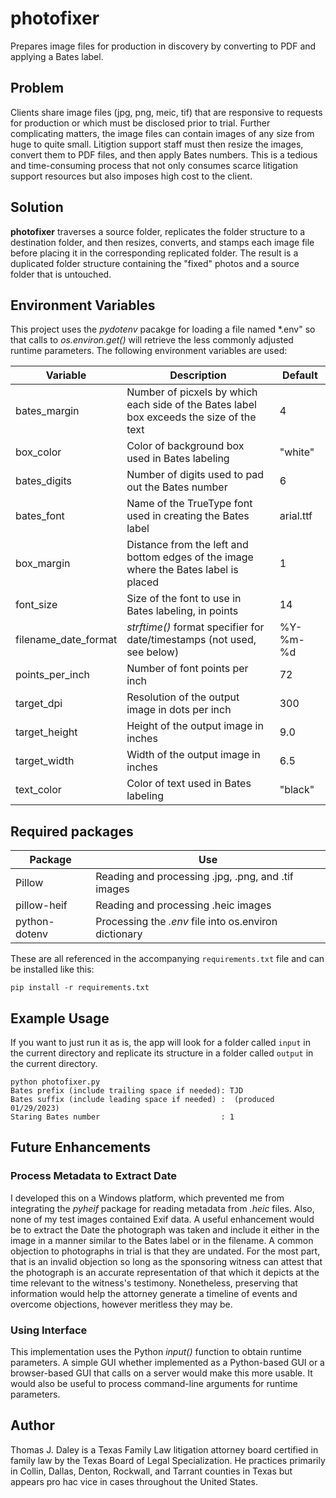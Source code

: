 # photofixer
Prepares image files for production in discovery by converting to PDF and applying a Bates label.

## Problem

Clients share image files (jpg, png, meic, tif) that are responsive to requests for production or which must be disclosed prior to trial. Further complicating matters, the image files can contain images of any size from huge to quite small. Litigtion support staff must then resize the images, convert them to PDF files, and then apply Bates numbers. This is a tedious and time-consuming process that not only consumes scarce litigation support resources but also imposes high cost to the client.

## Solution

**photofixer** traverses a source folder, replicates the folder structure to a destination folder, and then resizes, converts, and stamps each image file before placing it in the corresponding replicated folder. The result is a duplicated folder structure containing the "fixed" photos and a source folder that is untouched.

## Environment Variables

This project uses the *pydotenv* pacakge for loading a file named *.env" so that calls to *os.environ.get()* will retrieve the less commonly adjusted runtime parameters. The following environment variables are used:

Variable | Description | Default
---------|-------------|--------
bates_margin | Number of picxels by which each side of the Bates label box exceeds the size of the text | 4
box_color | Color of background box used in Bates labeling | "white"
bates_digits | Number of digits used to pad out the Bates number | 6
bates_font | Name of the TrueType font used in creating the Bates label | arial.ttf
box_margin | Distance from the left and bottom edges of the image where the Bates label is placed | 1
font_size | Size of the font to use in Bates labeling, in points | 14
filename_date_format | *strftime()* format specifier for date/timestamps (not used, see below) | %Y-%m-%d
points_per_inch | Number of font points per inch | 72
target_dpi | Resolution of the output image in dots per inch | 300
target_height | Height of the output image in inches | 9.0
target_width | Width of the output image in inches | 6.5
text_color | Color of text used in Bates labeling | "black"

## Required packages

Package | Use
--------|-----
Pillow | Reading and processing .jpg, .png, and .tif images
pillow-heif | Reading and processing .heic images
python-dotenv | Processing the *.env* file into os.environ dictionary

These are all referenced in the accompanying ```requirements.txt``` file and can be installed like this:

```
pip install -r requirements.txt
```

## Example Usage

If you want to just run it as is, the app will look for a folder called ```input``` in the current directory and replicate its structure in a folder called ```output``` in the current directory.

```
python photofixer.py
Bates prefix (include trailing space if needed): TJD
Bates suffix (include leading space if needed) :  (produced 01/29/2023)
Staring Bates number                           : 1
```
## Future Enhancements

### Process Metadata to Extract Date

I developed this on a Windows platform, which prevented me from integrating the *pyheif* package for reading metadata from *.heic* files. Also, none of my test images contained Exif data. A useful enhancement would be to extract the Date the photograph was taken and include it either in the image in a manner similar to the Bates label or in the filename. A common objection to photographs in trial is that they are undated. For the most part, that is an invalid objection so long as the sponsoring witness can attest that the photograph is an accurate representation of that which it depicts at the time relevant to the witness's testimony. Nonetheless, preserving that information would help the attorney generate a timeline of events and overcome objections, however meritless they may be.

### Using Interface

This implementation uses the Python *input()* function to obtain runtime parameters. A simple GUI whether implemented as a Python-based GUI or a browser-based GUI that calls on a server would make this more usable. It would also be useful to process command-line arguments for runtime parameters.

## Author

Thomas J. Daley is a Texas Family Law litigation attorney board certified in family law by the Texas Board of Legal Specialization. He practices primarily in Collin, Dallas, Denton, Rockwall, and Tarrant counties in Texas but appears pro hac vice in cases throughout the United States.
